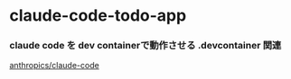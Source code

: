 # claude-code-todo-app

### claude code を dev containerで動作させる .devcontainer 関連
[anthropics/claude-code](https://github.com/anthropics/claude-code/tree/main/.devcontainer)


